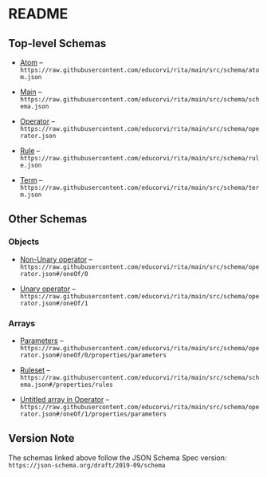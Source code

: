 # README

## Top-level Schemas

*   [Atom](./atom.md "Describes an atom") – `https://raw.githubusercontent.com/educorvi/rita/main/src/schema/atom.json`

*   [Main](./schema.md "The entrypoint of the Rita schema") – `https://raw.githubusercontent.com/educorvi/rita/main/src/schema/schema.json`

*   [Operator](./operator.md) – `https://raw.githubusercontent.com/educorvi/rita/main/src/schema/operator.json`

*   [Rule](./rule.md) – `https://raw.githubusercontent.com/educorvi/rita/main/src/schema/rule.json`

*   [Term](./term.md) – `https://raw.githubusercontent.com/educorvi/rita/main/src/schema/term.json`

## Other Schemas

### Objects

*   [Non-Unary operator](./operator-oneof-non-unary-operator.md "Requires at least two parameters") – `https://raw.githubusercontent.com/educorvi/rita/main/src/schema/operator.json#/oneOf/0`

*   [Unary operator](./operator-oneof-unary-operator.md "Requires exactly on parameter") – `https://raw.githubusercontent.com/educorvi/rita/main/src/schema/operator.json#/oneOf/1`

### Arrays

*   [Parameters](./operator-oneof-non-unary-operator-properties-parameters.md) – `https://raw.githubusercontent.com/educorvi/rita/main/src/schema/operator.json#/oneOf/0/properties/parameters`

*   [Ruleset](./schema-properties-ruleset.md "Array of all rules in this ruleset") – `https://raw.githubusercontent.com/educorvi/rita/main/src/schema/schema.json#/properties/rules`

*   [Untitled array in Operator](./operator-oneof-unary-operator-properties-parameters.md) – `https://raw.githubusercontent.com/educorvi/rita/main/src/schema/operator.json#/oneOf/1/properties/parameters`

## Version Note

The schemas linked above follow the JSON Schema Spec version: `https://json-schema.org/draft/2019-09/schema`
